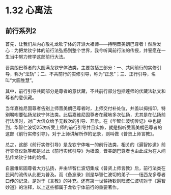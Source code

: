 # 1.32 心离法

## 前行系列2

首先，让我们从内心敬礼龙钦宁体的开派大祖师——持明晋美朗巴尊者！然后发心：为把龙钦宁体的前行法弘扬到整个世界，我今听闻前行法的传授，并誓愿在一生当中努力修学这部前行大法。

晋美朗巴尊者的大圆满龙钦宁体法类，主要包括三部分：一、共同前行的实修引导，称为“法轨”；二、不共前行的实修引导，称为“正念”；三、正行引导，名叫“大圆胜慧”。

其中，前行引导共同部分是尊者的意伏藏，不共前行部分包括莲师的伏藏法轨文和尊者的意伏藏。

当年嘉维尼固尊者告别上师晋美朗巴尊者时，上师交付补处位，并盖以拇指印，特别嘱咐要弘扬龙钦宁体法类。此后嘉维尼固尊者在藏地多次弘扬，尤其是在弘扬前行法类时，对广大信众给予无数次的引导、开示。在《华智仁波切传记》中也提到，华智仁波切25次听受上师的前行引导并且实修，就是指听受晋美朗巴尊者的这部《前行实修引导》，对于上师讲解所作的记录，则叫做《普贤上师言教》。

总之，这部《前行实修引导》是龙钦宁体唯一的前行法类，相关的《遍智妙道》前行实修仪轨等都是以此《前行实修引导》为根源，晋美朗巴尊者也由此成为在人间弘传龙钦宁体的始祖。

自嘉维尼固尊者大力弘扬，并由华智仁波切集成《普贤上师言教》后，前行法类在民间的流传从此更为普及。而《备忘录》则是华智仁波切的弟子——纽西龙多尊者口传的记录，是对于《言教》的补充。还有第一世蒋扬钦则旺波仁波切对于《遍智妙道》的注释，以上这些都属于龙钦宁体前行的重要著作。




